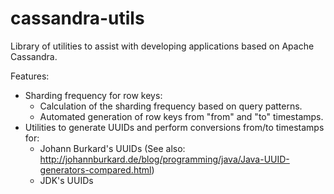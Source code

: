 # cassandra-utils

Library of utilities to assist with developing applications based on Apache Cassandra.

Features:
- Sharding frequency for row keys:
  - Calculation of the sharding frequency based on query patterns.
  - Automated generation of row keys from "from" and "to" timestamps.
- Utilities to generate UUIDs and perform conversions from/to timestamps for:
  - Johann Burkard's UUIDs (See also: http://johannburkard.de/blog/programming/java/Java-UUID-generators-compared.html)
  - JDK's UUIDs